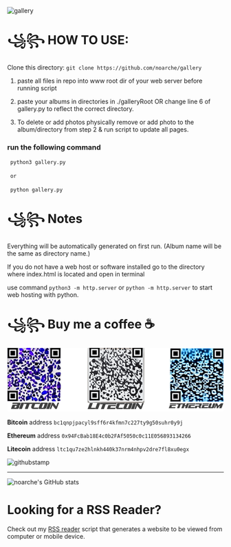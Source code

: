 ![gallery](https://github.com/user-attachments/assets/a6cd55dd-4d2b-41f4-993c-058e5e343bf5)

# ꧁꧂  HOW TO USE:
Clone this directory:
`git clone https://github.com/noarche/gallery`

1. paste all files in repo into www root dir of your web server before running script
                    
2. paste your albums in directories in ./galleryRoot OR change line 6 of gallery.py to reflect the correct directory. 

3. To delete or add photos physically remove or add photo to the album/directory from step 2 & run script to update all pages. 

### run the following command

     python3 gallery.py

     or 

     python gallery.py





# ꧁꧂  Notes

Everything will be automatically generated on first run. (Album name will be the same as directory name.)

If you do not have a web host or software installed go to the directory where index.html is located and open in terminal

use command `python3 -m http.server` or `python -m http.server` to start web hosting with python.




# ꧁꧂  Buy me a coffee ☕

![qrCode](https://raw.githubusercontent.com/noarche/cd-ripper/main/unrelated-ignore/CryptoQRcodes.png)

**Bitcoin** address `bc1qnpjpacyl9sff6r4kfmn7c227ty9g50suhr0y9j`


**Ethereum** address `0x94FcBab18E4c0b2FAf5050c0c11E056893134266`


**Litecoin** address `ltc1qu7ze2hlnkh440k37nrm4nhpv2dre7fl8xu0egx`

![githubstamp](https://github.com/user-attachments/assets/d7b584e2-ba2a-442c-8783-9acb3a4781a5)


-------------------------------------------------------------------

![noarche's GitHub stats](https://github-readme-stats.vercel.app/api?username=noarche&show_icons=true&theme=transparent)

# Looking for a RSS Reader?

Check out my [RSS reader](https://github.com/noarche/rss) script that generates a website to be viewed from computer or mobile device.


